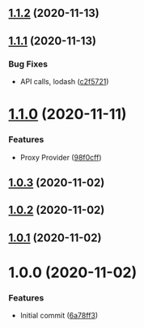 ## [1.1.2](https://github.com/erdDEVcode/elrondjs/compare/v1.1.1...v1.1.2) (2020-11-13)

## [1.1.1](https://github.com/erdDEVcode/elrondjs/compare/v1.1.0...v1.1.1) (2020-11-13)


### Bug Fixes

* API calls, lodash ([c2f5721](https://github.com/erdDEVcode/elrondjs/commit/c2f572102961c05a26af313bc1699a55591725ae))

# [1.1.0](https://github.com/erdDEVcode/elrondjs/compare/v1.0.3...v1.1.0) (2020-11-11)


### Features

* Proxy Provider ([98f0cff](https://github.com/erdDEVcode/elrondjs/commit/98f0cff248dedfed2da8debc3176f95eefe0732f))

## [1.0.3](https://github.com/erdDEVcode/elrondjs/compare/v1.0.2...v1.0.3) (2020-11-02)

## [1.0.2](https://github.com/erdDEVcode/elrondjs/compare/v1.0.1...v1.0.2) (2020-11-02)

## [1.0.1](https://github.com/erdDEVcode/elrondjs/compare/v1.0.0...v1.0.1) (2020-11-02)

# 1.0.0 (2020-11-02)


### Features

* Initial commit ([6a78ff3](https://github.com/erdDEVcode/elrondjs/commit/6a78ff33c31e4e90da92a87a7432ebe93fd21d02))
